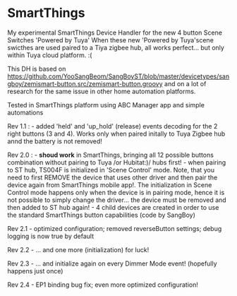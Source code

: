 # SmartThings

My experimental SmartThings Device Handler for the new 4 button Scene Switches 'Powered by Tuya'
When these new 'Powered by Tuya'scene swicthes are used paired to a Tiya zigbee hub, all works perfect... but only within Tuya cloud platform. :( 

This DH is based on https://github.com/YooSangBeom/SangBoyST/blob/master/devicetypes/sangboy/zemismart-button.src/zemismart-button.groovy and on a lot of research for the same issue in other home automation platforms.

Tested in SmartThings platform using ABC Manager app and simple automations

Rev 1.1 : - added 'held' and 'up_hold' (release) events decoding for the 2 right buttons (3 and 4). Works only when paired initally to Tuya Zigbee hub annd the battery is not removed!

Rev 2.0 : - **shoud work** in SmartThings, bringing all 12 possible buttons combination without pairing to Tuya /or Hubitat:)/ hubs first!
          - when pairing to ST hub, TS004F is initialized in 'Scene Control' mode. Note, that you need to first REMOVE the device that uses other driver and then pair the device
            again from SmartThings mobile app!. The initialization in Scene Control mode happens only when the device is in pairing mode, hence it is not possible to simply
            change the driver... the device must be removed and then added to ST hub again!
          - 4 child devices are created in order to use the standard SmartThings button capabilities (code by SangBoy)
          
Rev 2.1   - optimized configuration; removed reverseButton settings; debug logging is now true by default

Rev 2.2   - ... and one more (initialization) for luck!

Rev 2.3   - ... and initialize again on every Dimmer Mode event! (hopefully happens just once)

Rev 2.4   - EP1 binding bug fix; even more optimized configuration!

